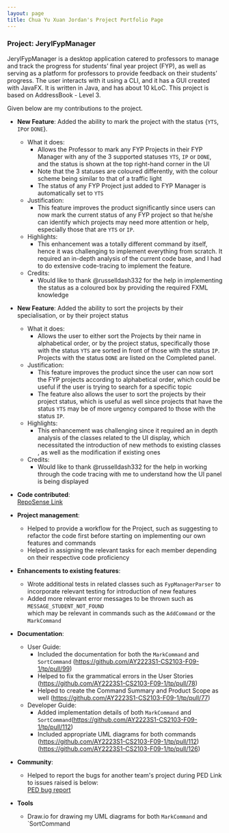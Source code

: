 ```yaml
---
layout: page
title: Chua Yu Xuan Jordan's Project Portfolio Page
---
```


### Project: JerylFypManager

JerylFypManager is a desktop application catered to professors to manage and track the progress for students’ final year project (FYP), as well as serving as a platform for professors to provide feedback on their students’ progress. The user interacts with it using a CLI, and it has a GUI created with JavaFX. It is written in Java, and has about 10 kLoC. This project is based on AddressBook - Level 3.

Given below are my contributions to the project.

* **New Feature**: Added the ability to mark the project with the status {`YTS`, `IP`or `DONE`}.
  * What it does:
    * Allows the Professor to mark any FYP Projects in their FYP Manager with any of the 3 supported statuses
      `YTS`, `IP` or `DONE`, and the status is shown at the top right-hand corner in the UI
    * Note that the 3 statuses are coloured differently, with the colour scheme being similar to that of a traffic light
    * The status of any FYP Project just added to FYP Manager is automatically set to `YTS`
  * Justification:
    * This feature improves the product significantly since users can now mark the current status
      of any FYP project so that he/she can identify which projects may need more attention or help, especially
      those that are `YTS` or `IP`.
  * Highlights:
    * This enhancement was a totally different command by itself, hence it was challenging to implement everything
      from scratch. It required an in-depth analysis of the current code base, and I had to do extensive
      code-tracing to implement the feature.
  * Credits:
    * Would like to thank @russelldash332 for the help in implementing the status as a coloured box
      by providing the required FXML knowledge

* **New Feature**: Added the ability to sort the projects by their specialisation, or by their project status
  * What it does:
    * Allows the user to either sort the Projects by their name in alphabetical order, or
      by the project status, specifically those with the status `YTS` are sorted in front of those with the
      status `IP`. Projects with the status `DONE` are listed on the Completed panel.
  * Justification:
    * This feature improves the product since the user can now sort the FYP projects according to alphabetical order,
      which could be useful if the user is trying to search for a specific topic
    * The feature also allows the user to sort the projects by their project status, which is useful as well since
      projects that have the status `YTS` may be of more urgency compared to those with the status `IP`.
  * Highlights:
    * This enhancement was challenging since it required an in depth analysis of the classes
      related to the UI display, which necessitated the introduction of new methods to existing classes
      , as well as the modification if existing ones
  * Credits:
    * Would like to thank @russelldash332 for the help in working through the code tracing with me
      to understand how the UI panel is being displayed

* **Code contributed**: <br>
  [RepoSense Link](https://nus-cs2103-ay2223s1.github.io/tp-dashboard/?search=jordanchua&breakdown=true)

* **Project management**:
  * Helped to provide a workflow for the Project, such as suggesting to refactor the code first
    before starting on implementing our own features and commands
  * Helped in assigning the relevant tasks for each member depending on their respective code proficiency

* **Enhancements to existing features**:
  * Wrote additional tests in related classes such as `FypManagerParser`
    to incorporate relevant testing for introduction of new features
  * Added more relevant error messages to be thrown such as `MESSAGE_STUDENT_NOT_FOUND`  
    which may be relevant in commands such as the `AddCommand` or the `MarkCommand`

* **Documentation**:
  * User Guide:
    * Included the documentation for both the `MarkCommand` and `SortCommand` (https://github.com/AY2223S1-CS2103-F09-1/tp/pull/99)
    * Helped to fix the grammatical errors in the User Stories (https://github.com/AY2223S1-CS2103-F09-1/tp/pull/78)
    * Helped to create the Command Summary and Product Scope as well (https://github.com/AY2223S1-CS2103-F09-1/tp/pull/77)
  * Developer Guide:
    * Added implementation details of both `MarkCommand` and `SortCommand`(https://github.com/AY2223S1-CS2103-F09-1/tp/pull/112)
    * Included appropriate UML diagrams for both commands (https://github.com/AY2223S1-CS2103-F09-1/tp/pull/112) (https://github.com/AY2223S1-CS2103-F09-1/tp/pull/126)

* **Community**:
  * Helped to report the bugs for another team's project during PED
    Link to issues raised is below: <br>
    [PED bug report](https://github.com/JordanChua/ped/tree/main/files)
    
* **Tools**
  * Draw.io for drawing my UML diagrams for both `MarkCommand` and `SortCommand
